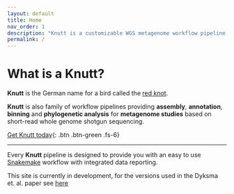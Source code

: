 ```yaml
---
layout: default
title: Home
nav_order: 1
description: "Knutt is a customizable WGS metagenome workflow pipeline for microbiologists. Focus on your research, not your Perl scripts."
permalink: /
---
```


# What is a Knutt?

**Knutt** is the German name for a bird called the [red knot](https://en.wikipedia.org/wiki/Red_knot). 

**Knutt** is also family of workflow pipelines providing **assembly**, **annotation**, **binning** and **phylogenetic analysis** for **metagenome studies** based on short-read whole genome shotgun sequencing. 

[Get Knutt today](/install){: .btn .btn-green .fs-6}

* * *

Every **Knutt** pipeline is designed to provide you with an easy to use [Snakemake](https://snakemake.readthedocs.io) workflow with integrated data reporting.

This site is currently in development, for the versions used in the Dyksma et. al. paper see [here](/Snakefiles)